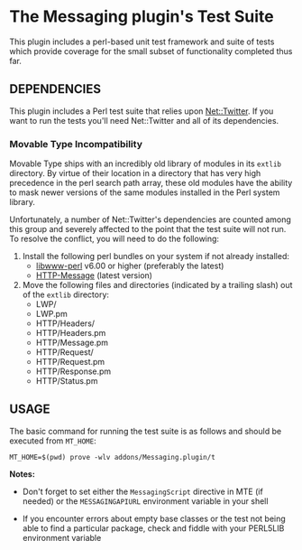 # The Messaging plugin's Test Suite #

This plugin includes a perl-based unit test framework and suite of tests which provide coverage for the small subset of functionality completed thus far.

## DEPENDENCIES ##

This plugin includes a Perl test suite that relies upon
[Net::Twitter](http://search.cpan.org/dist/Net-Twitter/lib/Net/Twitter.pod).
If you want to run the tests you'll need Net::Twitter and all of its
dependencies.

### Movable Type Incompatibility ###

Movable Type ships with an incredibly old library of modules in its `extlib` directory.  By virtue of their location in a directory that has very high precedence in the perl search path array, these old modules have the ability to mask newer versions of the same modules installed in the Perl system library. 

Unfortunately, a number of Net::Twitter's dependencies are counted among this group and severely affected to the point that the test suite will not run. To resolve the conflict, you will need to do the following:

1. Install the following perl bundles on your system if not already installed:
    * [libwww-perl][libwww-perl] v6.00 or higher (preferably the latest)
    * [HTTP-Message][HTTP-Message] (latest version)
2. Move the following files and directories (indicated by a trailing
   slash) out of the `extlib` directory:
    * LWP/
    * LWP.pm
    * HTTP/Headers/
    * HTTP/Headers.pm
    * HTTP/Message.pm
    * HTTP/Request/
    * HTTP/Request.pm
    * HTTP/Response.pm
    * HTTP/Status.pm

[libwww-perl]: http://search.cpan.org/dist/libwww-perl/
[HTTP-Message]: http://search.cpan.org/~gaas/HTTP-Message-6.02/

## USAGE ##

The basic command for running the test suite is as follows and should be executed from `MT_HOME`:

    MT_HOME=$(pwd) prove -wlv addons/Messaging.plugin/t

**Notes:**

* Don't forget to set either the `MessagingScript` directive in MTE (if
  needed) or the `MESSAGINGAPIURL` environment variable in your shell

* If you encounter errors about empty base classes or the test not being able
  to find a particular package, check and fiddle with your PERL5LIB
  environment variable
